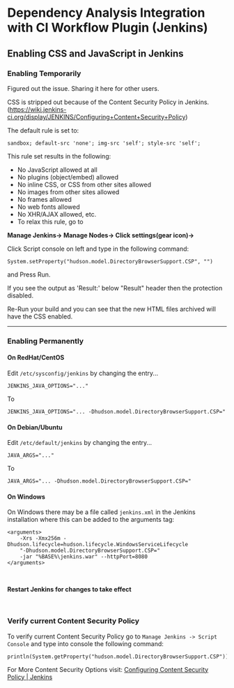 # Dependency Analysis Integration with CI Workflow Plugin (Jenkins)

## Enabling CSS and JavaScript in Jenkins

### Enabling Temporarily

Figured out the issue. Sharing it here for other users.

CSS is stripped out because of the Content Security Policy in Jenkins. (https://wiki.jenkins-ci.org/display/JENKINS/Configuring+Content+Security+Policy)

The default rule is set to:

`sandbox; default-src 'none'; img-src 'self'; style-src 'self';`

This rule set results in the following:
- No JavaScript allowed at all
- No plugins (object/embed) allowed
- No inline CSS, or CSS from other sites allowed
- No images from other sites allowed
- No frames allowed
- No web fonts allowed
- No XHR/AJAX allowed, etc.
- To relax this rule, go to

**Manage Jenkins->
Manage Nodes->
Click settings(gear icon)->**

Click Script console on left and type in the following command:

```
System.setProperty("hudson.model.DirectoryBrowserSupport.CSP", "")
```

and Press Run. 

If you see the output as 'Result:' below "Result" header then the protection disabled. 

Re-Run your build and you can see that the new HTML files archived will have the CSS enabled.

---

### Enabling Permanently

#### On RedHat/CentOS

Edit `/etc/sysconfig/jenkins` by changing the entry...

```
JENKINS_JAVA_OPTIONS="..."
```

To

```
JENKINS_JAVA_OPTIONS="... -Dhudson.model.DirectoryBrowserSupport.CSP="
```

#### On Debian/Ubuntu

Edit `/etc/default/jenkins` by changing the entry...

```
JAVA_ARGS="..."
```

To

```
JAVA_ARGS="... -Dhudson.model.DirectoryBrowserSupport.CSP="
```

#### On Windows

On Windows there may be a file called `jenkins.xml` in the Jenkins installation where this can be added to the arguments tag:

```
<arguments>
    -Xrs -Xmx256m -Dhudson.lifecycle=hudson.lifecycle.WindowsServiceLifecycle
    "-Dhudson.model.DirectoryBrowserSupport.CSP=" 
    -jar "%BASE%\jenkins.war" --httpPort=8080
</arguments>
```

<br>

**Restart Jenkins for changes to take effect**

<br>

### Verify current Content Security Policy

To verify current Content Security Policy go to `Manage Jenkins -> Script Console` and type into console the following command:

```
println(System.getProperty("hudson.model.DirectoryBrowserSupport.CSP"))
```

For More Content Security Options visit: [Configuring Content Security Policy | Jenkins](https://www.jenkins.io/doc/book/security/configuring-content-security-policy/)


